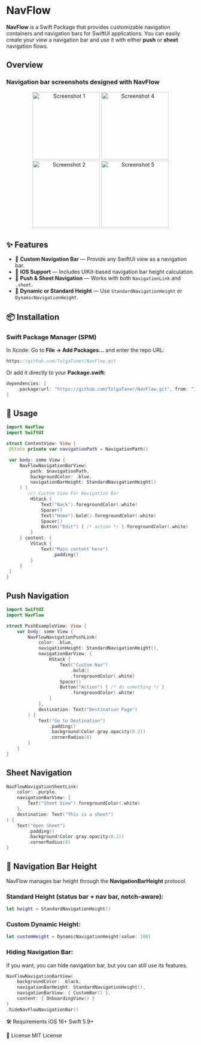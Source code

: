 # NavFlow

**NavFlow** is a Swift Package that provides customizable navigation containers and navigation bars for SwiftUI applications. You can easily create your view a navigation bar and use it with either **push** or **sheet** navigation flows.

## Overview

### Navigation bar screenshots designed with NavFlow

<p align="center">
  <img src="https://github.com/user-attachments/assets/5c1c6c03-abe9-419c-bd17-8c1de26507a0" alt="Screenshot 1" width="180" />
  <img src="https://github.com/user-attachments/assets/315235be-ab5e-4b55-b7c7-f47502b30ea8" alt="Screenshot 4" width="180" />
  <img src="https://github.com/user-attachments/assets/e3251ac2-4bf8-417f-aac8-83c4402fccc0" alt="Screenshot 2" width="180" />
  <img width="180" src="https://github.com/user-attachments/assets/b9063730-1325-48ef-8bff-ee3fdfe3a68f" alt="Screenshot 5" />
</p>


## ✨ Features

- 🚀 **Custom Navigation Bar** — Provide any SwiftUI view as a navigation bar.  
- 📱 **iOS Support** — Includes UIKit-based navigation bar height calculation.  
- 🔄 **Push & Sheet Navigation** — Works with both `NavigationLink` and `.sheet`.  
- 📏 **Dynamic or Standard Height** — Use `StandardNavigationHeight` or `DynamicNavigationHeight`.  

## 📦 Installation

### Swift Package Manager (SPM)

In Xcode: Go to **File → Add Packages…** and enter the repo URL:

```swift
https://github.com/TolgaTaner/NavFlow.git
```
Or add it directly to your **Package.swift:**
```swift
dependencies: [
    .package(url: "https://github.com/TolgaTaner/NavFlow.git", from: "1.2.4")
]
```
## 🔧 Usage

```swift
import NavFlow
import SwiftUI

struct ContentView: View {
 @State private var navigationPath = NavigationPath()

 var body: some View {
     NavFlowNavigationBarView(
         path: $navigationPath,
         backgroundColor: .blue,
         navigationBarHeight: StandardNavigationHeight()
     ) {
        /// Custom View For Navigation Bar
         HStack {
             Text("Back").foregroundColor(.white)
             Spacer()
             Text("Home").bold().foregroundColor(.white)
             Spacer()
             Button("Edit") { /* action */ }.foregroundColor(.white)
         }
     } content: {
         VStack {
             Text("Main content here")
                 .padding()
         }
     }
 }
}
```

## Push Navigation

```swift
import SwiftUI
import NavFlow

struct PushExampleView: View {
    var body: some View {
        NavFlowNavigationPushLink(
            color: .blue,
            navigationHeight: StandardNavigationHeight(),
            navigationBarView: {
                HStack {
                    Text("Custom Nav")
                        .bold()
                        .foregroundColor(.white)
                    Spacer()
                    Button("Action") { /* do something */ }
                        .foregroundColor(.white)
                }
            },
            destination: Text("Destination Page")
        ) {
            Text("Go to Destination")
                .padding()
                .background(Color.gray.opacity(0.2))
                .cornerRadius(8)
        }
    }
}
```
## Sheet Navigation
```swift
NavFlowNavigationSheetLink(
    color: .purple,
    navigationBarView: {
        Text("Sheet View").foregroundColor(.white)
    },
    destination: Text("This is a sheet")
) {
    Text("Open Sheet")
        .padding()
        .background(Color.gray.opacity(0.2))
        .cornerRadius(8)
}
```
## 📏 Navigation Bar Height

NavFlow manages bar height through the **NavigationBarHeight** protocol.

### Standard Height (status bar + nav bar, notch-aware):
```swift
let height = StandardNavigationHeight()
```
### Custom Dynamic Height:
```swift
let customHeight = DynamicNavigationHeight(value: 100)
```

### Hiding Navigation Bar:

If you want, you can hide navigation bar, but you can still use its features.

```swift
NavFlowNavigationBarView(
    backgroundColor: .black,
    navigationBarHeight: StandardNavigationHeight(),
    navigationBarView: { CustomBar() },
    content: { OnboardingView() }
)
.hideNavFlowNavigationBar()
```
🛠 Requirements
iOS 16+
Swift 5.9+

📄 License
MIT License

